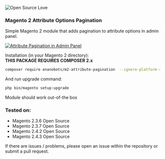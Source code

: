 ![Open Source Love](https://badges.frapsoft.com/os/v3/open-source.png?v=103)
### Magento 2 Attribute Options Pagination

Simple Magento 2 module that adds pagination to attribute options in admin panel.

[![Attribute Pagination in Admin Panel](https://iili.io/RZpmQt.md.png)](https://freeimage.host/i/RZpmQt)

Installation (in your Magento 2 directory):\
**THIS PACKAGE REQUIRES COMPOSER 2.x** 
```bash
composer require enanobots/m2-attribute-pagination  --ignore-platform-reqs
```

And run upgrade command:
```bash
php bin/magento setup:upgrade
```

Module should work out-of-the box

### Tested on:
- Magento 2.3.6 Open Source
- Magento 2.3.7 Open Source
- Magento 2.4.2 Open Source
- Magento 2.4.3 Open Source

If there are issues / problems, please open an issue within the repository or submit a pull request.